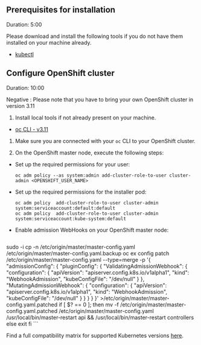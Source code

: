 
## Prerequisites for installation
Duration: 5:00

Please download and install the following tools if you do not have them installed on your machine already.

- [kubectl](https://kubernetes.io/docs/tasks/tools/install-kubectl/)


## Configure OpenShift cluster
Duration: 10:00

Negative
: Please note that you have to bring your own OpenShift cluster in version 3.11


1. Install local tools if not already present on your machine.

  - [oc CLI - v3.11](https://github.com/openshift/origin/releases/tag/v3.11.0)

1. Make sure you are connected with your `oc` CLI to your OpenShift cluster.

1. On the OpenShift master node, execute the following steps:

- Set up the required permissions for your user:

    ```
    oc adm policy --as system:admin add-cluster-role-to-user cluster-admin <OPENSHIFT_USER_NAME>
    ```

- Set up the required permissions for the installer pod:

    ```
    oc adm policy  add-cluster-role-to-user cluster-admin system:serviceaccount:default:default
    oc adm policy  add-cluster-role-to-user cluster-admin system:serviceaccount:kube-system:default
    ```

- Enable admission WebHooks on your OpenShift master node:

    ```
sudo -i
cp -n /etc/origin/master/master-config.yaml /etc/origin/master/master-config.yaml.backup
oc ex config patch /etc/origin/master/master-config.yaml --type=merge -p '{
    "admissionConfig": {
    "pluginConfig": {
        "ValidatingAdmissionWebhook": {
        "configuration": {
            "apiVersion": "apiserver.config.k8s.io/v1alpha1",
            "kind": "WebhookAdmission",
            "kubeConfigFile": "/dev/null"
        }
        },
        "MutatingAdmissionWebhook": {
        "configuration": {
            "apiVersion": "apiserver.config.k8s.io/v1alpha1",
            "kind": "WebhookAdmission",
            "kubeConfigFile": "/dev/null"
        }
        }
    }
    }
}' >/etc/origin/master/master-config.yaml.patched
if [ $? == 0 ]; then
    mv -f /etc/origin/master/master-config.yaml.patched /etc/origin/master/master-config.yaml
    /usr/local/bin/master-restart api && /usr/local/bin/master-restart controllers
else
    exit
fi
    ```

Find a full compatibility matrix for supported Kubernetes versions [here](https://keptn.sh/docs/0.7.x/installation/k8s-support/).
